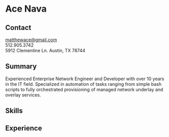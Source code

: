 # Ace Nava

## Contact
matthewace@gmail.com  
512.905.3742  
5912 Clementine Ln. Austin, TX 78744

## Summary

Experienced Enterprise Network Engineer and Developer with over 10 years in the 
IT field. Specialized in automation of tasks ranging from simple bash scripts to
fully orchestrated provisioning of managed network underlay and overlay services. 

## Skills


## Experience


